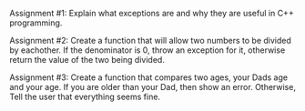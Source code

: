 Assignment #1: Explain what exceptions are 
and why they are useful in C++ programming.

Assignment #2: Create a function that will
allow two numbers to be divided by eachother.
If the denominator is 0, throw an exception
for it, otherwise return the value of the 
two being divided.

Assignment #3: Create a function that compares
two ages, your Dads age and your age. If you
are older than your Dad, then show an error.
Otherwise, Tell the user that everything seems
fine.
